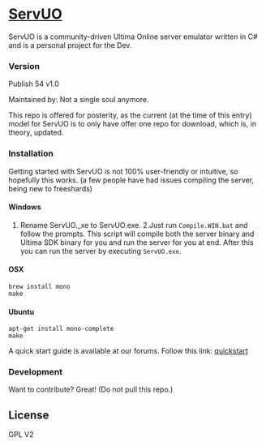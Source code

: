 # [ServUO]
ServUO is a community-driven Ultima Online server emulator written in C# and is a personal project for the Dev.

### Version
Publish 54 v1.0

Maintained by:
   Not a single soul anymore.
   
   This repo is offered for posterity, as the current (at the time of this entry) model for ServUO is to only have offer one repo for download, which is, in theory, updated.

### Installation
Getting started with ServUO is not 100% user-friendly or intuitive, so hopefully this works. (a few people have had issues compiling the server, being new to freeshards)

#### Windows
1. Rename ServUO._xe to ServUO.exe.
2.Just run `Compile.WIN.bat` and follow the prompts. This script will compile both the server binary and Ultima SDK binary for you and run the server for you at end. After this you can run the server by executing `ServUO.exe`.

#### OSX
`brew install mono`  
`make`

#### Ubuntu
`apt-get install mono-complete`  
`make`

A quick start guide is available at our forums. Follow this link: [quickstart]

### Development
Want to contribute? Great!
(Do not pull this repo.)

License
----
GPL V2

   [ServUO]: <https://servuo.com>
   [quickstart]: <https://www.servuo.com/tutorials/getting-started-with-servuo.2/>
